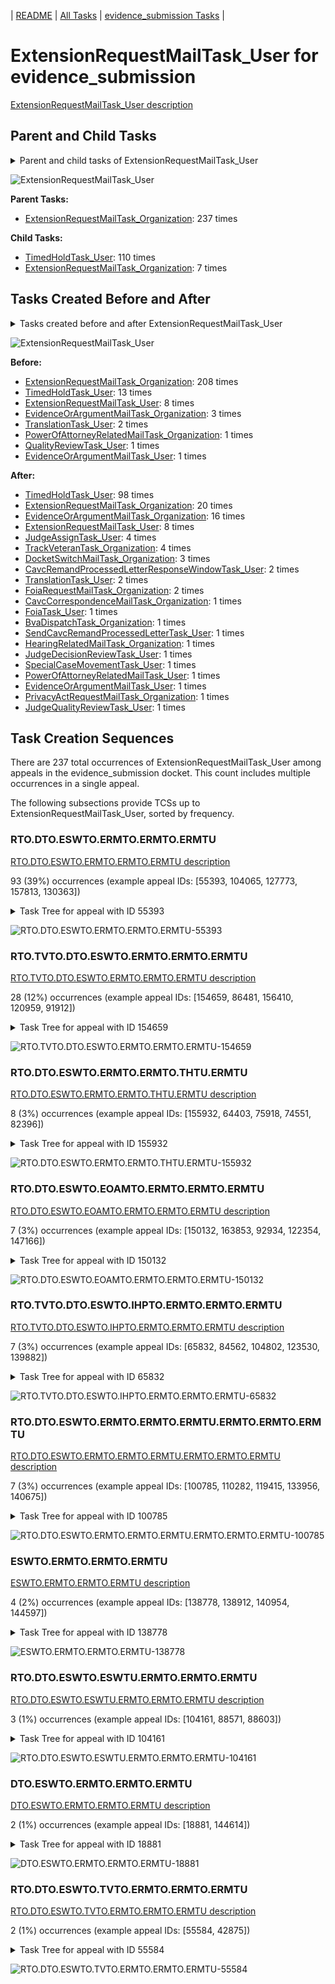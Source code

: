 <!-- DO NOT EDIT THIS FILE.  This file is autogenerated. -->
| [README](../README.md) | [All Tasks](../alltasks.md) | [evidence_submission Tasks](tasklist.md) |

# ExtensionRequestMailTask_User for evidence_submission

[ExtensionRequestMailTask_User description](../descr/ExtensionRequestMailTask_User.md)

## Parent and Child Tasks

<details><summary markdown='span'>Parent and child tasks of ExtensionRequestMailTask_User
</summary>

```
digraph G {
rankdir=LR;
node [shape=box]
"ExtensionRequestMailTask_User" -> "TimedHoldTask_User" [label=110]
"ExtensionRequestMailTask_User" -> "ExtensionRequestMailTask_Organization" [label=7]
"ExtensionRequestMailTask_Organization" -> "ExtensionRequestMailTask_User" [label=237]
}
```
</details>

![ExtensionRequestMailTask_User](dot/ExtensionRequestMailTask_User-parentchild.dot.png)

**Parent Tasks:**

   * [ExtensionRequestMailTask_Organization](ExtensionRequestMailTask_Organization.md): 237 times

**Child Tasks:**

   * [TimedHoldTask_User](TimedHoldTask_User.md): 110 times
   * [ExtensionRequestMailTask_Organization](ExtensionRequestMailTask_Organization.md): 7 times

## Tasks Created Before and After

<details><summary markdown='span'>Tasks created before and after ExtensionRequestMailTask_User</summary>

```
digraph G {
rankdir=LR;

"ExtensionRequestMailTask_User" -> "TimedHoldTask_User" [label=98]
"ExtensionRequestMailTask_User" -> "ExtensionRequestMailTask_Organization" [label=20]
"ExtensionRequestMailTask_User" -> "EvidenceOrArgumentMailTask_Organization" [label=16]
"ExtensionRequestMailTask_User" -> "ExtensionRequestMailTask_User" [label=8]
"ExtensionRequestMailTask_User" -> "TrackVeteranTask_Organization" [label=4]
"ExtensionRequestMailTask_User" -> "JudgeAssignTask_User" [label=4]
"ExtensionRequestMailTask_User" -> "DocketSwitchMailTask_Organization" [label=3]
"ExtensionRequestMailTask_User" -> "TranslationTask_User" [label=2]
"ExtensionRequestMailTask_User" -> "FoiaRequestMailTask_Organization" [label=2]
"ExtensionRequestMailTask_User" -> "CavcRemandProcessedLetterResponseWindowTask_User" [label=2]
"ExtensionRequestMailTask_User" -> "SpecialCaseMovementTask_User" [label=1]
"ExtensionRequestMailTask_User" -> "SendCavcRemandProcessedLetterTask_User" [label=1]
"ExtensionRequestMailTask_User" -> "PrivacyActRequestMailTask_Organization" [label=1]
"ExtensionRequestMailTask_User" -> "PowerOfAttorneyRelatedMailTask_User" [label=1]
"ExtensionRequestMailTask_User" -> "JudgeQualityReviewTask_User" [label=1]
"ExtensionRequestMailTask_User" -> "JudgeDecisionReviewTask_User" [label=1]
"ExtensionRequestMailTask_User" -> "HearingRelatedMailTask_Organization" [label=1]
"ExtensionRequestMailTask_User" -> "FoiaTask_User" [label=1]
"ExtensionRequestMailTask_User" -> "EvidenceOrArgumentMailTask_User" [label=1]
"ExtensionRequestMailTask_User" -> "CavcCorrespondenceMailTask_Organization" [label=1]
"ExtensionRequestMailTask_User" -> "BvaDispatchTask_Organization" [label=1]
"ExtensionRequestMailTask_Organization" -> "ExtensionRequestMailTask_User" [label=208]
"TimedHoldTask_User" -> "ExtensionRequestMailTask_User" [label=13]
"ExtensionRequestMailTask_User" -> "ExtensionRequestMailTask_User" [label=8]
"EvidenceOrArgumentMailTask_Organization" -> "ExtensionRequestMailTask_User" [label=3]
"TranslationTask_User" -> "ExtensionRequestMailTask_User" [label=2]
"QualityReviewTask_User" -> "ExtensionRequestMailTask_User" [label=1]
"PowerOfAttorneyRelatedMailTask_Organization" -> "ExtensionRequestMailTask_User" [label=1]
"EvidenceOrArgumentMailTask_User" -> "ExtensionRequestMailTask_User" [label=1]
}
```
</details>

![ExtensionRequestMailTask_User](dot/ExtensionRequestMailTask_User.dot.png)

**Before:**

   * [ExtensionRequestMailTask_Organization](ExtensionRequestMailTask_Organization.md): 208 times
   * [TimedHoldTask_User](TimedHoldTask_User.md): 13 times
   * [ExtensionRequestMailTask_User](ExtensionRequestMailTask_User.md): 8 times
   * [EvidenceOrArgumentMailTask_Organization](EvidenceOrArgumentMailTask_Organization.md): 3 times
   * [TranslationTask_User](TranslationTask_User.md): 2 times
   * [PowerOfAttorneyRelatedMailTask_Organization](PowerOfAttorneyRelatedMailTask_Organization.md): 1 times
   * [QualityReviewTask_User](QualityReviewTask_User.md): 1 times
   * [EvidenceOrArgumentMailTask_User](EvidenceOrArgumentMailTask_User.md): 1 times

**After:**

   * [TimedHoldTask_User](TimedHoldTask_User.md): 98 times
   * [ExtensionRequestMailTask_Organization](ExtensionRequestMailTask_Organization.md): 20 times
   * [EvidenceOrArgumentMailTask_Organization](EvidenceOrArgumentMailTask_Organization.md): 16 times
   * [ExtensionRequestMailTask_User](ExtensionRequestMailTask_User.md): 8 times
   * [JudgeAssignTask_User](JudgeAssignTask_User.md): 4 times
   * [TrackVeteranTask_Organization](TrackVeteranTask_Organization.md): 4 times
   * [DocketSwitchMailTask_Organization](DocketSwitchMailTask_Organization.md): 3 times
   * [CavcRemandProcessedLetterResponseWindowTask_User](CavcRemandProcessedLetterResponseWindowTask_User.md): 2 times
   * [TranslationTask_User](TranslationTask_User.md): 2 times
   * [FoiaRequestMailTask_Organization](FoiaRequestMailTask_Organization.md): 2 times
   * [CavcCorrespondenceMailTask_Organization](CavcCorrespondenceMailTask_Organization.md): 1 times
   * [FoiaTask_User](FoiaTask_User.md): 1 times
   * [BvaDispatchTask_Organization](BvaDispatchTask_Organization.md): 1 times
   * [SendCavcRemandProcessedLetterTask_User](SendCavcRemandProcessedLetterTask_User.md): 1 times
   * [HearingRelatedMailTask_Organization](HearingRelatedMailTask_Organization.md): 1 times
   * [JudgeDecisionReviewTask_User](JudgeDecisionReviewTask_User.md): 1 times
   * [SpecialCaseMovementTask_User](SpecialCaseMovementTask_User.md): 1 times
   * [PowerOfAttorneyRelatedMailTask_User](PowerOfAttorneyRelatedMailTask_User.md): 1 times
   * [EvidenceOrArgumentMailTask_User](EvidenceOrArgumentMailTask_User.md): 1 times
   * [PrivacyActRequestMailTask_Organization](PrivacyActRequestMailTask_Organization.md): 1 times
   * [JudgeQualityReviewTask_User](JudgeQualityReviewTask_User.md): 1 times

## Task Creation Sequences

There are 237 total occurrences of ExtensionRequestMailTask_User among appeals in the evidence_submission docket.  This count includes multiple occurrences in a single appeal.

The following subsections provide TCSs up to ExtensionRequestMailTask_User, sorted by frequency.

### RTO.DTO.ESWTO.ERMTO.ERMTO.ERMTU

[RTO.DTO.ESWTO.ERMTO.ERMTO.ERMTU description](../descr/RTO.DTO.ESWTO.ERMTO.ERMTO.ERMTU.md)

93 (39%) occurrences (example appeal IDs: [55393, 104065, 127773, 157813, 130363])

<details><summary markdown='span'>Task Tree for appeal with ID 55393</summary>

```
@startuml
skinparam {
  ObjectBorderColor #555
  ObjectBorderThickness 0
  ObjectFontStyle bold
  ObjectFontSize 14
  ObjectAttributeFontColor #333
  ObjectAttributeFontSize 12
}
  object 0.RootTask #8dd3c7 {
Organization
}
  object 1.DistributionTask #ffffb3 {
Organization
}
  object 2.EvidenceSubmissionWindowTask #fccde5 {
Organization
}
  object 3.ExtensionRequestMailTask #fdb462 {
Organization
}
  object 4.ExtensionRequestMailTask #fdb462 {
Organization
}
  object 5.ExtensionRequestMailTask #fdb462 {
User  <back:white>    </back>
}
  object 6.TimedHoldTask #fccde5 {
User
}
  object 7.TimedHoldTask #fccde5 {
User
}
0.RootTask -- 1.DistributionTask
1.DistributionTask -- 2.EvidenceSubmissionWindowTask
1.DistributionTask -- 3.ExtensionRequestMailTask
3.ExtensionRequestMailTask -- 4.ExtensionRequestMailTask
4.ExtensionRequestMailTask -- 5.ExtensionRequestMailTask
5.ExtensionRequestMailTask -- 6.TimedHoldTask
5.ExtensionRequestMailTask -- 7.TimedHoldTask
@enduml
```
</details>

![RTO.DTO.ESWTO.ERMTO.ERMTO.ERMTU-55393](uml/RTO.DTO.ESWTO.ERMTO.ERMTO.ERMTU-55393.png)

### RTO.TVTO.DTO.ESWTO.ERMTO.ERMTO.ERMTU

[RTO.TVTO.DTO.ESWTO.ERMTO.ERMTO.ERMTU description](../descr/RTO.TVTO.DTO.ESWTO.ERMTO.ERMTO.ERMTU.md)

28 (12%) occurrences (example appeal IDs: [154659, 86481, 156410, 120959, 91912])

<details><summary markdown='span'>Task Tree for appeal with ID 154659</summary>

```
@startuml
skinparam {
  ObjectBorderColor #555
  ObjectBorderThickness 0
  ObjectFontStyle bold
  ObjectFontSize 14
  ObjectAttributeFontColor #333
  ObjectAttributeFontSize 12
}
  object 0.RootTask #8dd3c7 {
Organization
}
  object 1.TrackVeteranTask #bebada {
Organization
}
  object 2.DistributionTask #ffffb3 {
Organization
}
  object 3.EvidenceSubmissionWindowTask #fccde5 {
Organization
}
  object 4.ExtensionRequestMailTask #fdb462 {
Organization
}
  object 5.ExtensionRequestMailTask #fdb462 {
Organization
}
  object 6.ExtensionRequestMailTask #fdb462 {
User  <back:white>    </back>
}
  object 7.TimedHoldTask #fccde5 {
User
}
0.RootTask -- 1.TrackVeteranTask
0.RootTask -- 2.DistributionTask
2.DistributionTask -- 3.EvidenceSubmissionWindowTask
2.DistributionTask -- 4.ExtensionRequestMailTask
4.ExtensionRequestMailTask -- 5.ExtensionRequestMailTask
5.ExtensionRequestMailTask -- 6.ExtensionRequestMailTask
6.ExtensionRequestMailTask -- 7.TimedHoldTask
@enduml
```
</details>

![RTO.TVTO.DTO.ESWTO.ERMTO.ERMTO.ERMTU-154659](uml/RTO.TVTO.DTO.ESWTO.ERMTO.ERMTO.ERMTU-154659.png)

### RTO.DTO.ESWTO.ERMTO.ERMTO.THTU.ERMTU

[RTO.DTO.ESWTO.ERMTO.ERMTO.THTU.ERMTU description](../descr/RTO.DTO.ESWTO.ERMTO.ERMTO.THTU.ERMTU.md)

8 (3%) occurrences (example appeal IDs: [155932, 64403, 75918, 74551, 82396])

<details><summary markdown='span'>Task Tree for appeal with ID 155932</summary>

```
@startuml
skinparam {
  ObjectBorderColor #555
  ObjectBorderThickness 0
  ObjectFontStyle bold
  ObjectFontSize 14
  ObjectAttributeFontColor #333
  ObjectAttributeFontSize 12
}
  object 0.RootTask #8dd3c7 {
Organization
}
  object 1.DistributionTask #ffffb3 {
Organization
}
  object 2.EvidenceSubmissionWindowTask #fccde5 {
Organization
}
  object 3.ExtensionRequestMailTask #fdb462 {
Organization
}
  object 4.ExtensionRequestMailTask #fdb462 {
Organization
}
  object 5.ExtensionRequestMailTask #fdb462 {
User  <back:white>    </back>
}
  object 6.TimedHoldTask #fccde5 {
User
}
  object 7.ExtensionRequestMailTask #fdb462 {
User  <back:white>    </back>
}
0.RootTask -- 1.DistributionTask
1.DistributionTask -- 2.EvidenceSubmissionWindowTask
1.DistributionTask -- 3.ExtensionRequestMailTask
3.ExtensionRequestMailTask -- 4.ExtensionRequestMailTask
4.ExtensionRequestMailTask -- 5.ExtensionRequestMailTask
5.ExtensionRequestMailTask -- 6.TimedHoldTask
4.ExtensionRequestMailTask -- 7.ExtensionRequestMailTask
@enduml
```
</details>

![RTO.DTO.ESWTO.ERMTO.ERMTO.THTU.ERMTU-155932](uml/RTO.DTO.ESWTO.ERMTO.ERMTO.THTU.ERMTU-155932.png)

### RTO.DTO.ESWTO.EOAMTO.ERMTO.ERMTO.ERMTU

[RTO.DTO.ESWTO.EOAMTO.ERMTO.ERMTO.ERMTU description](../descr/RTO.DTO.ESWTO.EOAMTO.ERMTO.ERMTO.ERMTU.md)

7 (3%) occurrences (example appeal IDs: [150132, 163853, 92934, 122354, 147166])

<details><summary markdown='span'>Task Tree for appeal with ID 150132</summary>

```
@startuml
skinparam {
  ObjectBorderColor #555
  ObjectBorderThickness 0
  ObjectFontStyle bold
  ObjectFontSize 14
  ObjectAttributeFontColor #333
  ObjectAttributeFontSize 12
}
  object 0.RootTask #8dd3c7 {
Organization
}
  object 1.DistributionTask #ffffb3 {
Organization
}
  object 2.EvidenceSubmissionWindowTask #fccde5 {
Organization
}
  object 3.EvidenceOrArgumentMailTask #ffffb3 {
Organization
}
  object 4.ExtensionRequestMailTask #fdb462 {
Organization
}
  object 5.ExtensionRequestMailTask #fdb462 {
Organization
}
  object 6.ExtensionRequestMailTask #fdb462 {
User  <back:white>    </back>
}
  object 7.TimedHoldTask #fccde5 {
User
}
0.RootTask -- 1.DistributionTask
1.DistributionTask -- 2.EvidenceSubmissionWindowTask
0.RootTask -- 3.EvidenceOrArgumentMailTask
1.DistributionTask -- 4.ExtensionRequestMailTask
4.ExtensionRequestMailTask -- 5.ExtensionRequestMailTask
5.ExtensionRequestMailTask -- 6.ExtensionRequestMailTask
6.ExtensionRequestMailTask -- 7.TimedHoldTask
@enduml
```
</details>

![RTO.DTO.ESWTO.EOAMTO.ERMTO.ERMTO.ERMTU-150132](uml/RTO.DTO.ESWTO.EOAMTO.ERMTO.ERMTO.ERMTU-150132.png)

### RTO.TVTO.DTO.ESWTO.IHPTO.ERMTO.ERMTO.ERMTU

[RTO.TVTO.DTO.ESWTO.IHPTO.ERMTO.ERMTO.ERMTU description](../descr/RTO.TVTO.DTO.ESWTO.IHPTO.ERMTO.ERMTO.ERMTU.md)

7 (3%) occurrences (example appeal IDs: [65832, 84562, 104802, 123530, 139882])

<details><summary markdown='span'>Task Tree for appeal with ID 65832</summary>

```
@startuml
skinparam {
  ObjectBorderColor #555
  ObjectBorderThickness 0
  ObjectFontStyle bold
  ObjectFontSize 14
  ObjectAttributeFontColor #333
  ObjectAttributeFontSize 12
}
  object 0.RootTask #8dd3c7 {
Organization
}
  object 1.TrackVeteranTask #bebada {
Organization
}
  object 2.DistributionTask #ffffb3 {
Organization
}
  object 3.EvidenceSubmissionWindowTask #fccde5 {
Organization
}
  object 4.InformalHearingPresentationTask #fdb462 {
Organization
}
  object 5.ExtensionRequestMailTask #fdb462 {
Organization
}
  object 6.ExtensionRequestMailTask #fdb462 {
Organization
}
  object 7.ExtensionRequestMailTask #fdb462 {
User  <back:white>    </back>
}
  object 8.EvidenceOrArgumentMailTask #ffffb3 {
Organization
}
0.RootTask -- 1.TrackVeteranTask
0.RootTask -- 2.DistributionTask
2.DistributionTask -- 3.EvidenceSubmissionWindowTask
2.DistributionTask -- 4.InformalHearingPresentationTask
2.DistributionTask -- 5.ExtensionRequestMailTask
5.ExtensionRequestMailTask -- 6.ExtensionRequestMailTask
6.ExtensionRequestMailTask -- 7.ExtensionRequestMailTask
0.RootTask -- 8.EvidenceOrArgumentMailTask
@enduml
```
</details>

![RTO.TVTO.DTO.ESWTO.IHPTO.ERMTO.ERMTO.ERMTU-65832](uml/RTO.TVTO.DTO.ESWTO.IHPTO.ERMTO.ERMTO.ERMTU-65832.png)

### RTO.DTO.ESWTO.ERMTO.ERMTO.ERMTU.ERMTO.ERMTO.ERMTU

[RTO.DTO.ESWTO.ERMTO.ERMTO.ERMTU.ERMTO.ERMTO.ERMTU description](../descr/RTO.DTO.ESWTO.ERMTO.ERMTO.ERMTU.ERMTO.ERMTO.ERMTU.md)

7 (3%) occurrences (example appeal IDs: [100785, 110282, 119415, 133956, 140675])

<details><summary markdown='span'>Task Tree for appeal with ID 100785</summary>

```
@startuml
skinparam {
  ObjectBorderColor #555
  ObjectBorderThickness 0
  ObjectFontStyle bold
  ObjectFontSize 14
  ObjectAttributeFontColor #333
  ObjectAttributeFontSize 12
}
  object 0.RootTask #8dd3c7 {
Organization
}
  object 1.DistributionTask #ffffb3 {
Organization
}
  object 2.EvidenceSubmissionWindowTask #fccde5 {
Organization
}
  object 3.ExtensionRequestMailTask #fdb462 {
Organization
}
  object 4.ExtensionRequestMailTask #fdb462 {
Organization
}
  object 5.ExtensionRequestMailTask #fdb462 {
User  <back:white>    </back>
}
  object 6.ExtensionRequestMailTask #fdb462 {
Organization
}
  object 7.ExtensionRequestMailTask #fdb462 {
Organization
}
  object 8.ExtensionRequestMailTask #fdb462 {
User  <back:white>    </back>
}
  object 9.TimedHoldTask #fccde5 {
User
}
0.RootTask -- 1.DistributionTask
1.DistributionTask -- 2.EvidenceSubmissionWindowTask
1.DistributionTask -- 3.ExtensionRequestMailTask
3.ExtensionRequestMailTask -- 4.ExtensionRequestMailTask
4.ExtensionRequestMailTask -- 5.ExtensionRequestMailTask
1.DistributionTask -- 6.ExtensionRequestMailTask
6.ExtensionRequestMailTask -- 7.ExtensionRequestMailTask
7.ExtensionRequestMailTask -- 8.ExtensionRequestMailTask
8.ExtensionRequestMailTask -- 9.TimedHoldTask
@enduml
```
</details>

![RTO.DTO.ESWTO.ERMTO.ERMTO.ERMTU.ERMTO.ERMTO.ERMTU-100785](uml/RTO.DTO.ESWTO.ERMTO.ERMTO.ERMTU.ERMTO.ERMTO.ERMTU-100785.png)

### ESWTO.ERMTO.ERMTO.ERMTU

[ESWTO.ERMTO.ERMTO.ERMTU description](../descr/ESWTO.ERMTO.ERMTO.ERMTU.md)

4 (2%) occurrences (example appeal IDs: [138778, 138912, 140954, 144597])

<details><summary markdown='span'>Task Tree for appeal with ID 138778</summary>

```
@startuml
skinparam {
  ObjectBorderColor #555
  ObjectBorderThickness 0
  ObjectFontStyle bold
  ObjectFontSize 14
  ObjectAttributeFontColor #333
  ObjectAttributeFontSize 12
}
  object 0.RootTask #8dd3c7 {
Organization
}
  object 1.DistributionTask #ffffb3 {
Organization
}
  object 2.EvidenceSubmissionWindowTask #fccde5 {
Organization
}
  object 3.ExtensionRequestMailTask #fdb462 {
Organization
}
  object 4.ExtensionRequestMailTask #fdb462 {
Organization
}
  object 5.ExtensionRequestMailTask #fdb462 {
User  <back:white>    </back>
}
  object 6.ExtensionRequestMailTask #fdb462 {
Organization
}
  object 7.ExtensionRequestMailTask #fdb462 {
Organization
}
  object 8.ExtensionRequestMailTask #fdb462 {
User  <back:white>    </back>
}
  object 9.TimedHoldTask #fccde5 {
User
}
  object 10.DocketSwitchMailTask #e377c2 {
Organization
}
  object 11.DocketSwitchMailTask #e377c2 {
User
}
  object 12.DocketSwitchRulingTask #e377c2 {
User
}
  object 13.DocketSwitchGrantedTask #9467bd {
Organization
}
  object 14.DocketSwitchGrantedTask #9467bd {
User
}
0.RootTask -- 1.DistributionTask
1.DistributionTask -- 2.EvidenceSubmissionWindowTask
1.DistributionTask -- 3.ExtensionRequestMailTask
3.ExtensionRequestMailTask -- 4.ExtensionRequestMailTask
4.ExtensionRequestMailTask -- 5.ExtensionRequestMailTask
1.DistributionTask -- 6.ExtensionRequestMailTask
6.ExtensionRequestMailTask -- 7.ExtensionRequestMailTask
7.ExtensionRequestMailTask -- 8.ExtensionRequestMailTask
8.ExtensionRequestMailTask -- 9.TimedHoldTask
0.RootTask -- 10.DocketSwitchMailTask
10.DocketSwitchMailTask -- 11.DocketSwitchMailTask
0.RootTask -- 12.DocketSwitchRulingTask
12.DocketSwitchRulingTask -- 13.DocketSwitchGrantedTask
13.DocketSwitchGrantedTask -- 14.DocketSwitchGrantedTask
@enduml
```
</details>

![ESWTO.ERMTO.ERMTO.ERMTU-138778](uml/ESWTO.ERMTO.ERMTO.ERMTU-138778.png)

### RTO.DTO.ESWTO.ESWTU.ERMTO.ERMTO.ERMTU

[RTO.DTO.ESWTO.ESWTU.ERMTO.ERMTO.ERMTU description](../descr/RTO.DTO.ESWTO.ESWTU.ERMTO.ERMTO.ERMTU.md)

3 (1%) occurrences (example appeal IDs: [104161, 88571, 88603])

<details><summary markdown='span'>Task Tree for appeal with ID 104161</summary>

```
@startuml
skinparam {
  ObjectBorderColor #555
  ObjectBorderThickness 0
  ObjectFontStyle bold
  ObjectFontSize 14
  ObjectAttributeFontColor #333
  ObjectAttributeFontSize 12
}
  object 0.RootTask #8dd3c7 {
Organization
}
  object 1.DistributionTask #ffffb3 {
Organization
}
  object 2.EvidenceSubmissionWindowTask #fccde5 {
Organization
}
  object 3.EvidenceSubmissionWindowTask #fccde5 {
User
}
  object 4.ExtensionRequestMailTask #fdb462 {
Organization
}
  object 5.ExtensionRequestMailTask #fdb462 {
Organization
}
  object 6.ExtensionRequestMailTask #fdb462 {
User  <back:white>    </back>
}
0.RootTask -- 1.DistributionTask
1.DistributionTask -- 2.EvidenceSubmissionWindowTask
2.EvidenceSubmissionWindowTask -- 3.EvidenceSubmissionWindowTask
1.DistributionTask -- 4.ExtensionRequestMailTask
4.ExtensionRequestMailTask -- 5.ExtensionRequestMailTask
5.ExtensionRequestMailTask -- 6.ExtensionRequestMailTask
@enduml
```
</details>

![RTO.DTO.ESWTO.ESWTU.ERMTO.ERMTO.ERMTU-104161](uml/RTO.DTO.ESWTO.ESWTU.ERMTO.ERMTO.ERMTU-104161.png)

### DTO.ESWTO.ERMTO.ERMTO.ERMTU

[DTO.ESWTO.ERMTO.ERMTO.ERMTU description](../descr/DTO.ESWTO.ERMTO.ERMTO.ERMTU.md)

2 (1%) occurrences (example appeal IDs: [18881, 144614])

<details><summary markdown='span'>Task Tree for appeal with ID 18881</summary>

```
@startuml
skinparam {
  ObjectBorderColor #555
  ObjectBorderThickness 0
  ObjectFontStyle bold
  ObjectFontSize 14
  ObjectAttributeFontColor #333
  ObjectAttributeFontSize 12
}
  object 0.RootTask #8dd3c7 {
Organization
}
  object 1.DistributionTask #ffffb3 {
Organization
}
  object 2.EvidenceSubmissionWindowTask #fccde5 {
Organization
}
  object 3.ExtensionRequestMailTask #fdb462 {
Organization
}
  object 4.ExtensionRequestMailTask #fdb462 {
Organization
}
  object 5.ExtensionRequestMailTask #fdb462 {
User  <back:white>    </back>
}
  object 6.ExtensionRequestMailTask #fdb462 {
User  <back:white>    </back>
}
  object 7.ExtensionRequestMailTask #fdb462 {
User  <back:white>    </back>
}
  object 8.ExtensionRequestMailTask #fdb462 {
User  <back:white>    </back>
}
  object 9.JudgeAssignTask #ccebc5 {
User
}
  object 10.JudgeDecisionReviewTask #d9d9d9 {
User
}
  object 11.AttorneyTask #bc80bd {
User
}
  object 12.FoiaColocatedTask #fccde5 {
Organization
}
  object 13.FoiaTask #fb8072 {
Organization
}
0.RootTask -- 1.DistributionTask
1.DistributionTask -- 2.EvidenceSubmissionWindowTask
1.DistributionTask -- 3.ExtensionRequestMailTask
3.ExtensionRequestMailTask -- 4.ExtensionRequestMailTask
4.ExtensionRequestMailTask -- 5.ExtensionRequestMailTask
4.ExtensionRequestMailTask -- 6.ExtensionRequestMailTask
4.ExtensionRequestMailTask -- 7.ExtensionRequestMailTask
4.ExtensionRequestMailTask -- 8.ExtensionRequestMailTask
0.RootTask -- 9.JudgeAssignTask
0.RootTask -- 10.JudgeDecisionReviewTask
10.JudgeDecisionReviewTask -- 11.AttorneyTask
11.AttorneyTask -- 12.FoiaColocatedTask
12.FoiaColocatedTask -- 13.FoiaTask
@enduml
```
</details>

![DTO.ESWTO.ERMTO.ERMTO.ERMTU-18881](uml/DTO.ESWTO.ERMTO.ERMTO.ERMTU-18881.png)

### RTO.DTO.ESWTO.TVTO.ERMTO.ERMTO.ERMTU

[RTO.DTO.ESWTO.TVTO.ERMTO.ERMTO.ERMTU description](../descr/RTO.DTO.ESWTO.TVTO.ERMTO.ERMTO.ERMTU.md)

2 (1%) occurrences (example appeal IDs: [55584, 42875])

<details><summary markdown='span'>Task Tree for appeal with ID 55584</summary>

```
@startuml
skinparam {
  ObjectBorderColor #555
  ObjectBorderThickness 0
  ObjectFontStyle bold
  ObjectFontSize 14
  ObjectAttributeFontColor #333
  ObjectAttributeFontSize 12
}
  object 0.RootTask #8dd3c7 {
Organization
}
  object 1.DistributionTask #ffffb3 {
Organization
}
  object 2.EvidenceSubmissionWindowTask #fccde5 {
Organization
}
  object 3.TrackVeteranTask #bebada {
Organization
}
  object 4.ExtensionRequestMailTask #fdb462 {
Organization
}
  object 5.ExtensionRequestMailTask #fdb462 {
Organization
}
  object 6.ExtensionRequestMailTask #fdb462 {
User  <back:white>    </back>
}
  object 7.ExtensionRequestMailTask #fdb462 {
User  <back:white>    </back>
}
0.RootTask -- 1.DistributionTask
1.DistributionTask -- 2.EvidenceSubmissionWindowTask
0.RootTask -- 3.TrackVeteranTask
1.DistributionTask -- 4.ExtensionRequestMailTask
4.ExtensionRequestMailTask -- 5.ExtensionRequestMailTask
5.ExtensionRequestMailTask -- 6.ExtensionRequestMailTask
5.ExtensionRequestMailTask -- 7.ExtensionRequestMailTask
@enduml
```
</details>

![RTO.DTO.ESWTO.TVTO.ERMTO.ERMTO.ERMTU-55584](uml/RTO.DTO.ESWTO.TVTO.ERMTO.ERMTO.ERMTU-55584.png)

